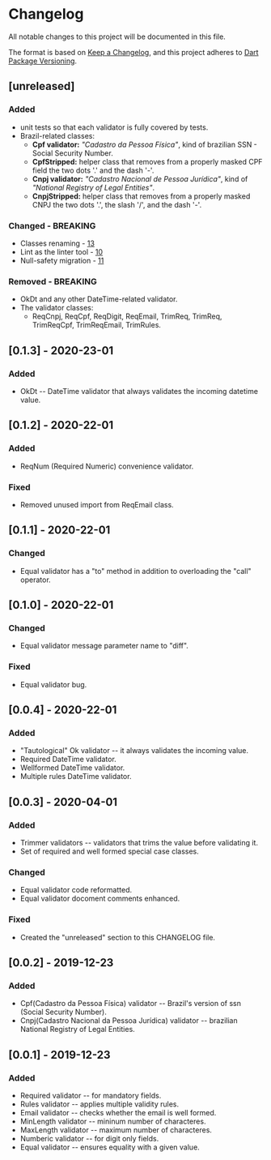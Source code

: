 # Changelog
All notable changes to this project will be documented in this file.

The format is based on [Keep a Changelog](https://keepachangelog.com/en/1.0.0/),
and this project adheres to [Dart Package Versioning](https://dart.dev/tools/pub/versioning).

## [unreleased]
### Added
- unit tests so that each validator is fully covered by tests.
- Brazil-related classes:
  - **Cpf validator:** _"Cadastro da Pessoa Física"_, kind of brazilian SSN - Social
    Security Number.
  - **CpfStripped:** helper class that removes from a properly masked CPF
    field the two dots '.' and the dash '-'.
  - **Cnpj validator:** _"Cadastro Nacional de Pessoa Jurídica"_, kind of _"National
    Registry of Legal Entities"_.
  - **CnpjStripped:** helper class that removes from a properly masked CNPJ the
    two dots '.', the slash '/', and the dash '-'.

### Changed - BREAKING
- Classes renaming - [13](https://github.com/dartoos-dev/callor/pull/13)
- Lint as the linter tool - [10](https://github.com/dartoos-dev/callor/pull/10)
- Null-safety migration - [11](https://github.com/dartoos-dev/callor/pull/11)

### Removed - BREAKING
- OkDt and any other DateTime-related validator.
- The validator classes:
  - ReqCnpj, ReqCpf, ReqDigit, ReqEmail, TrimReq, TrimReq, TrimReqCpf,
    TrimReqEmail, TrimRules.

## [0.1.3] - 2020-23-01
### Added
- OkDt -- DateTime validator that always validates the incoming datetime value.
## [0.1.2] - 2020-22-01
### Added
- ReqNum (Required Numeric) convenience validator.
### Fixed
- Removed unused import from ReqEmail class.

## [0.1.1] - 2020-22-01
### Changed
- Equal validator has a "to" method in addition to overloading the "call" operator.

## [0.1.0] - 2020-22-01
### Changed
- Equal validator message parameter name to "diff".
### Fixed
- Equal validator bug.

## [0.0.4] - 2020-22-01
### Added
- "Tautological" Ok validator -- it always validates the incoming value.
- Required DateTime validator.
- Wellformed DateTime validator.
- Multiple rules DateTime validator.

## [0.0.3] - 2020-04-01
### Added
- Trimmer validators -- validators that trims the value before validating it.
- Set of required and well formed special case classes.
### Changed
- Equal validator code reformatted.
- Equal validator docoment comments enhanced.
### Fixed
- Created the "unreleased" section to this CHANGELOG file.

## [0.0.2] - 2019-12-23
### Added
- Cpf(Cadastro da Pessoa Física) validator -- Brazil's version of ssn (Social Security Number).
- Cnpj(Cadastro Nacional da Pessoa Jurídica) validator -- brazilian National Registry of Legal Entities. 
## [0.0.1] - 2019-12-23
### Added
- Required validator -- for mandatory fields.
- Rules validator -- applies multiple validity rules.
- Email validator -- checks whether the email is well formed.
- MinLength validator -- mininum number of characteres.
- MaxLength validator -- maximum number of characteres.
- Numberic validator -- for digit only fields.
- Equal validator -- ensures equality with a given value.
